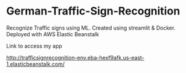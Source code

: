 # German-Traffic-Sign-Recognition

Recognize Traffic signs using ML. 
Created using streamlit & Docker.
Deployed with AWS Elastic Beanstalk

Link to access my app

http://trafficsignrecognition-env.eba-hexf9afk.us-east-1.elasticbeanstalk.com/
